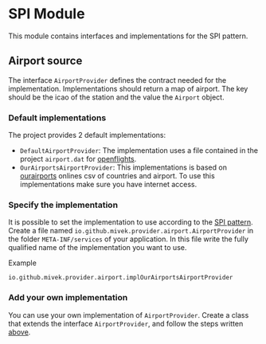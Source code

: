 # SPI Module

This module contains interfaces and implementations for the SPI pattern.

## Airport source
The interface `AirportProvider` defines the contract needed for the implementation. 
Implementations should return a map of airport. The key should be the icao of the station and the value the `Airport` object.

### Default implementations
The project provides 2 default implementations:

- `DefaultAirportProvider`: The implementation uses a file contained in the project `airport.dat` for [openflights](https://openflights.org/).
- `OurAirportsAirportProvider`: This implementations is based on [ourairports](https://ourairports.com) onlines csv of countries and airport. To use this implementations make sure you have internet access.

### Specify the implementation

It is possible to set the implementation to use according to the [SPI pattern](https://docs.oracle.com/javase/tutorial/sound/SPI-intro.html).
Create a file named `io.github.mivek.provider.airport.AirportProvider` in the folder `META-INF/services` of your application.
In this file write the fully qualified name of the implementation you want to use.

Example

```
io.github.mivek.provider.airport.implOurAirportsAirportProvider
```

### Add your own implementation

You can use your own implementation of `AirportProvider`.
Create a class that extends the interface `AirportProvider`, and follow the steps written [above](#specify-the-implementation).
